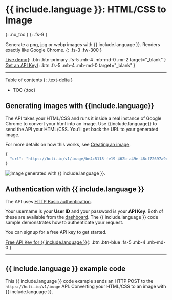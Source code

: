 # {{ include.language }}: HTML/CSS to Image
{: .no_toc }
{: .fs-9 }

Generate a png, jpg or webp images with {{ include.language }}. Renders exactly like Google Chrome.
{: .fs-3 .fw-300 }

[Live demo](https://htmlcsstoimage.com/demo){: .btn .btn-primary .fs-5 .mb-4 .mb-md-0 .mr-2 target="_blank" }
[Get an API Key](https://htmlcsstoimage.com){: .btn .fs-5 .mb-4 .mb-md-0 target="_blank" }
<hr>

Table of contents
{: .text-delta }
- TOC
{:toc}

## Generating images with {{include.language}}
The API takes your HTML/CSS and runs it inside a real instance of Google Chrome to convert your html into an image.
Use {{include.language}} to send the API your HTML/CSS. You'll get back the URL to your generated image.

For more details on how this works, see [Creating an image](/getting-started/using-the-api#creating-an-image).

```javascript
{
  "url": "https://hcti.io/v1/image/be4c5118-fe19-462b-a49e-48cf72697a9d"
}
```

<img
  alt="Image generated with {{ include.language }}."
  ix-path="/assets/images/dog-rates-example.png"
  sizes="400px"
  ix-params='{
    "w": 400,
    "format": "auto"
  }'>

## Authentication with {{ include.language }}
The API uses [HTTP Basic authentication](https://en.wikipedia.org/wiki/Basic_access_authentication). 

Your username is your **User ID** and your password is your **API Key**. Both of these are available from the [dashboard](https://htmlcsstoimage.com/dashboard). The {{ include.language }} code sample demonstrates how to authenticate your request.

You can signup for a free API key to get started.

<a href="https://htmlcsstoimage.com" target="_blank">Free API Key for {{ include.language }}</a>{: .btn .btn-blue .fs-5 .mb-4 .mb-md-0 }

<hr>

## {{ include.language }} example code

This {{ include.language }} code example sends an HTTP POST to the `https://hcti.io/v1/image` API. Converting your HTML/CSS to an image with {{ include.language }}.
